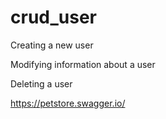 # crud_user

Creating a new user

Modifying information about a user

Deleting a user

https://petstore.swagger.io/
